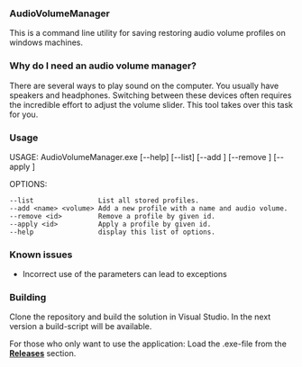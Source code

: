 ### AudioVolumeManager

This is a command line utility for saving restoring audio volume profiles on windows machines.


### Why do I need an audio volume manager?

There are several ways to play sound on the computer. You usually have speakers and headphones.  Switching between these devices often requires the incredible effort to adjust the volume slider. This tool takes over this task for you.

### Usage

USAGE: AudioVolumeManager.exe [--help] [--list] [--add <name> <volume>] [--remove <id>] [--apply <id>]

OPTIONS:

    --list                List all stored profiles.
    --add <name> <volume> Add a new profile with a name and audio volume.
    --remove <id>         Remove a profile by given id.
    --apply <id>          Apply a profile by given id.
    --help                display this list of options.

### Known issues

* Incorrect use of the parameters can lead to exceptions


### Building

Clone the repository and build the solution in Visual Studio. In the next version a build-script will be available.

For those who only want to use the application: Load the .exe-file from the [**Releases**](https://github.com/oopbase/AudioVolumeManager/releases) section.